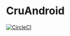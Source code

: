 # CruAndroid

[![CircleCI](https://circleci.com/gh/CruCentralCoast/CruAndroid.svg?style=svg)](https://circleci.com/gh/CruCentralCoast/CruAndroid)
